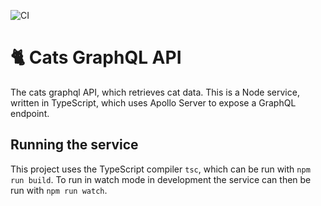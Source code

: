 ![CI](https://github.com/covertbert/cats-api-graphql/workflows/CI/badge.svg)

# 🐈 Cats GraphQL API

The cats graphql API, which retrieves cat data. This is a Node service, written in TypeScript, which uses Apollo Server to expose a GraphQL endpoint.

## Running the service

This project uses the TypeScript compiler `tsc`, which can be run with `npm run build`. To run in watch mode in development the service can then be run with `npm run watch`.
